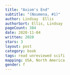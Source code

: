 ```yaml
---
title: "Axiom's End"
subtitle: "(Noumena, #1)"
author: Lindsay  Ellis
authorSort: Ellis, Lindsay
pageCount: 384
date: 2020-11-04
written: 2020
stars: 3
layout: post
category: book
tags: read unreviewed scifi
mapping: USA, North America
gender: f
---
```

